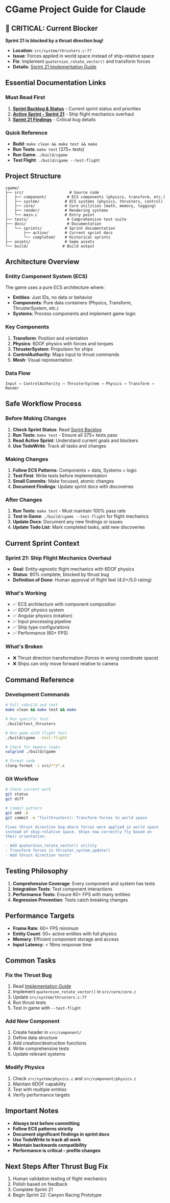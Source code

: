 # CGame Project Guide for Claude

## 🚨 CRITICAL: Current Blocker
**Sprint 21 is blocked by a thrust direction bug!**
- **Location**: `src/system/thrusters.c:77`
- **Issue**: Forces applied in world space instead of ship-relative space
- **Fix**: Implement `quaternion_rotate_vector()` and transform forces
- **Details**: [Sprint 21 Implementation Guide](docs/sprints/active/SPRINT_21_IMPLEMENTATION_GUIDE.md)

## Essential Documentation Links

### Must Read First
1. **[Sprint Backlog & Status](docs/sprints/README.md)** - Current sprint status and priorities
2. **[Active Sprint - Sprint 21](docs/sprints/active/SPRINT_21_DESIGN.md)** - Ship flight mechanics overhaul
3. **[Sprint 21 Findings](docs/sprints/active/SPRINT_21_FINDINGS_AND_FIXES.md)** - Critical bug details

### Quick Reference
- **Build**: `make clean && make test && make`
- **Run Tests**: `make test` (375+ tests)
- **Run Game**: `./build/cgame`
- **Test Flight**: `./build/cgame --test-flight`

## Project Structure

```
cgame/
├── src/                    # Source code
│   ├── component/         # ECS components (physics, transform, etc.)
│   ├── system/           # ECS systems (physics, thrusters, control)
│   ├── core/             # Core utilities (math, memory, logging)
│   ├── render/           # Rendering systems
│   └── main.c            # Entry point
├── tests/                 # Comprehensive test suite
├── docs/                  # Documentation
│   └── sprints/          # Sprint documentation
│       ├── active/       # Current sprint docs
│       └── completed/    # Historical sprints
├── assets/               # Game assets
└── build/               # Build output
```

## Architecture Overview

### Entity Component System (ECS)
The game uses a pure ECS architecture where:
- **Entities**: Just IDs, no data or behavior
- **Components**: Pure data containers (Physics, Transform, ThrusterSystem, etc.)
- **Systems**: Process components and implement game logic

### Key Components
1. **Transform**: Position and orientation
2. **Physics**: 6DOF physics with forces and torques
3. **ThrusterSystem**: Propulsion for ships
4. **ControlAuthority**: Maps input to thrust commands
5. **Mesh**: Visual representation

### Data Flow
```
Input → ControlAuthority → ThrusterSystem → Physics → Transform → Render
```

## Safe Workflow Process

### Before Making Changes
1. **Check Sprint Status**: Read [Sprint Backlog](docs/sprints/README.md)
2. **Run Tests**: `make test` - Ensure all 375+ tests pass
3. **Read Active Sprint**: Understand current goals and blockers
4. **Use TodoWrite**: Track all tasks and changes

### Making Changes
1. **Follow ECS Patterns**: Components = data, Systems = logic
2. **Test First**: Write tests before implementation
3. **Small Commits**: Make focused, atomic changes
4. **Document Findings**: Update sprint docs with discoveries

### After Changes
1. **Run Tests**: `make test` - Must maintain 100% pass rate
2. **Test in Game**: `./build/cgame --test-flight` for flight mechanics
3. **Update Docs**: Document any new findings or issues
4. **Update Todo List**: Mark completed tasks, add new discoveries

## Current Sprint Context

### Sprint 21: Ship Flight Mechanics Overhaul
- **Goal**: Entity-agnostic flight mechanics with 6DOF physics
- **Status**: 90% complete, blocked by thrust bug
- **Definition of Done**: Human approval of flight feel (4.0+/5.0 rating)

### What's Working
- ✅ ECS architecture with component composition
- ✅ 6DOF physics system
- ✅ Angular physics (rotation)
- ✅ Input processing pipeline
- ✅ Ship type configurations
- ✅ Performance (60+ FPS)

### What's Broken
- ❌ Thrust direction transformation (forces in wrong coordinate space)
- ❌ Ships can only move forward relative to camera

## Command Reference

### Development Commands
```bash
# Full rebuild and test
make clean && make test && make

# Run specific test
./build/test_thrusters

# Run game with flight test
./build/cgame --test-flight

# Check for memory leaks
valgrind ./build/cgame

# Format code
clang-format -i src/**/*.c
```

### Git Workflow
```bash
# Check current work
git status
git diff

# Commit pattern
git add -A
git commit -m "fix(thrusters): Transform forces to world space

Fixes thrust direction bug where forces were applied in world space
instead of ship-relative space. Ships now correctly fly based on
their orientation.

- Add quaternion_rotate_vector() utility
- Transform forces in thruster_system_update()
- Add thrust direction tests"
```

## Testing Philosophy

1. **Comprehensive Coverage**: Every component and system has tests
2. **Integration Tests**: Test component interactions
3. **Performance Tests**: Ensure 60+ FPS with many entities
4. **Regression Prevention**: Tests catch breaking changes

## Performance Targets

- **Frame Rate**: 60+ FPS minimum
- **Entity Count**: 50+ active entities with full physics
- **Memory**: Efficient component storage and access
- **Input Latency**: < 16ms response time

## Common Tasks

### Fix the Thrust Bug
1. Read [Implementation Guide](docs/sprints/active/SPRINT_21_IMPLEMENTATION_GUIDE.md)
2. Implement `quaternion_rotate_vector()` in `src/core/core.c`
3. Update `src/system/thrusters.c:77`
4. Run thrust tests
5. Test in game with `--test-flight`

### Add New Component
1. Create header in `src/component/`
2. Define data structure
3. Add creation/destruction functions
4. Write comprehensive tests
5. Update relevant systems

### Modify Physics
1. Check `src/system/physics.c` and `src/component/physics.c`
2. Maintain 6DOF capability
3. Test with multiple entities
4. Verify performance targets

## Important Notes

- **Always test before committing**
- **Follow ECS patterns strictly**
- **Document significant findings in sprint docs**
- **Use TodoWrite to track all work**
- **Maintain backwards compatibility**
- **Performance is critical - profile changes**

## Next Steps After Thrust Bug Fix

1. Human validation testing of flight mechanics
2. Polish based on feedback
3. Complete Sprint 21
4. Begin Sprint 22: Canyon Racing Prototype